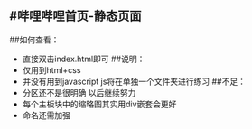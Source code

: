 #哔哩哔哩首页-静态页面
----
##如何查看：
- 直接双击index.html即可
##说明：
- 仅用到html+css
- 并没有用到javascript js将在单独一个文件夹进行练习
##不足：
- 分区还不是很明确 以后继续努力
- 每个主板块中的缩略图其实用div嵌套会更好
- 命名还需加强
